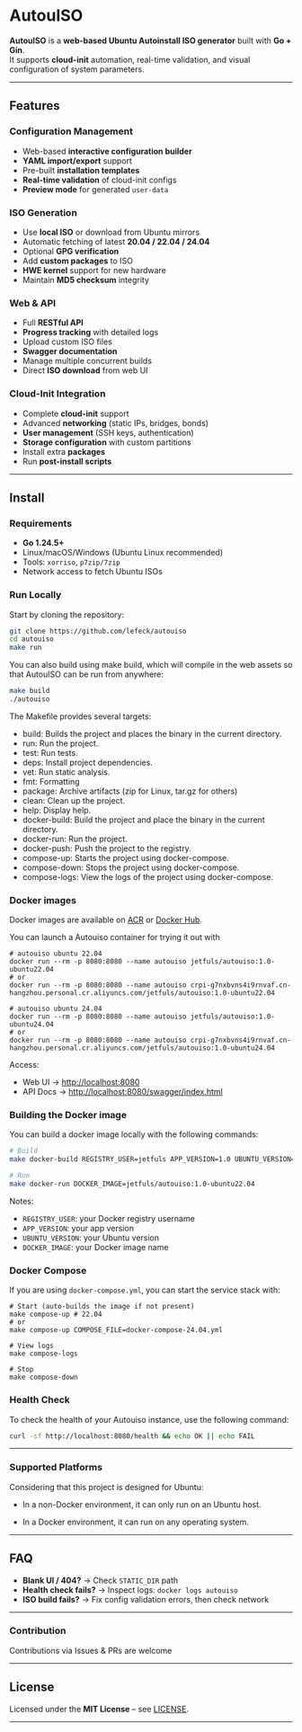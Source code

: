 # AutouISO

**AutouISO** is a **web-based Ubuntu Autoinstall ISO generator** built with **Go + Gin**.  
It supports **cloud-init** automation, real-time validation, and visual configuration of system parameters.

---

## Features

### Configuration Management

- Web-based **interactive configuration builder**
- **YAML import/export** support
- Pre-built **installation templates**
- **Real-time validation** of cloud-init configs
- **Preview mode** for generated `user-data`

### ISO Generation

- Use **local ISO** or download from Ubuntu mirrors
- Automatic fetching of latest **20.04 / 22.04 / 24.04**
- Optional **GPG verification**
- Add **custom packages** to ISO
- **HWE kernel** support for new hardware
- Maintain **MD5 checksum** integrity

### Web & API

- Full **RESTful API**
- **Progress tracking** with detailed logs
- Upload custom ISO files
- **Swagger documentation**
- Manage multiple concurrent builds
- Direct **ISO download** from web UI

### Cloud-Init Integration

- Complete **cloud-init** support
- Advanced **networking** (static IPs, bridges, bonds)
- **User management** (SSH keys, authentication)
- **Storage configuration** with custom partitions
- Install extra **packages**
- Run **post-install scripts**

---

## Install

### Requirements

- **Go 1.24.5+**
- Linux/macOS/Windows (Ubuntu Linux recommended)
- Tools: `xorriso`, `p7zip/7zip`
- Network access to fetch Ubuntu ISOs

### Run Locally

Start by cloning the repository:
```bash
git clone https://github.com/lefeck/autouiso
cd autouiso
make run
```
You can also build using make build, which will compile in the web assets so that AutouISO can be run from anywhere:

```bash
make build
./autouiso
```
The Makefile provides several targets:
* build: Builds the project and places the binary in the current directory.
* run: Run the project.
* test: Run tests.
* deps: Install project dependencies.
* vet: Run static analysis.
* fmt: Formatting
* package: Archive artifacts (zip for Linux, tar.gz for others)
* clean: Clean up the project.
* help: Display help.
* docker-build: Build the project and place the binary in the current directory.
* docker-run: Run the project.
* docker-push: Push the project to the registry.
* compose-up: Starts the project using docker-compose.
* compose-down: Stops the project using docker-compose.
* compose-logs: View the logs of the project using docker-compose.


### Docker images

Docker images are available on [ACR](https://cr.console.aliyun.com) or [Docker Hub](https://hub.docker.com/).

You can launch a Autouiso container for trying it out with

```
# autouiso ubuntu 22.04
docker run --rm -p 8080:8080 --name autouiso jetfuls/autouiso:1.0-ubuntu22.04
# or
docker run --rm -p 8080:8080 --name autouiso crpi-g7nxbvns4i9rnvaf.cn-hangzhou.personal.cr.aliyuncs.com/jetfuls/autouiso:1.0-ubuntu22.04

# autouiso ubuntu 24.04
docker run --rm -p 8080:8080 --name autouiso jetfuls/autouiso:1.0-ubuntu24.04
# or
docker run --rm -p 8080:8080 --name autouiso crpi-g7nxbvns4i9rnvaf.cn-hangzhou.personal.cr.aliyuncs.com/jetfuls/autouiso:1.0-ubuntu24.04
```

Access:

- Web UI → [http://localhost:8080](http://localhost:8080)
- API Docs → [http://localhost:8080/swagger/index.html](http://localhost:8080/swagger/index.html)


### Building the Docker image 

You can build a docker image locally with the following commands:

```bash
# Build
make docker-build REGISTRY_USER=jetfuls APP_VERSION=1.0 UBUNTU_VERSION=22.04

# Run
make docker-run DOCKER_IMAGE=jetfuls/autouiso:1.0-ubuntu22.04
```
Notes:
- `REGISTRY_USER`: your Docker registry username
- `APP_VERSION`: your app version
- `UBUNTU_VERSION`: your Ubuntu version
- `DOCKER_IMAGE`: your Docker image name


### Docker Compose

If you are using `docker-compose.yml`, you can start the service stack with:

```
# Start (auto-builds the image if not present)
make compose-up # 22.04 
# or
make compose-up COMPOSE_FILE=docker-compose-24.04.yml

# View logs
make compose-logs

# Stop
make compose-down
```

### Health Check

To check the health of your Autouiso instance, use the following command:

```bash
curl -sf http://localhost:8080/health && echo OK || echo FAIL
```

---

### Supported Platforms

Considering that this project is designed for Ubuntu:

- In a non-Docker environment, it can only run on an Ubuntu host.

- In a Docker environment, it can run on any operating system.

---

## FAQ

- **Blank UI / 404?** → Check `STATIC_DIR` path
- **Health check fails?** → Inspect logs: `docker logs autouiso`
- **ISO build fails?** → Fix config validation errors, then check network

---

### Contribution

Contributions via Issues & PRs are welcome

---

## License

Licensed under the **MIT License** – see [LICENSE](LICENSE).

---
